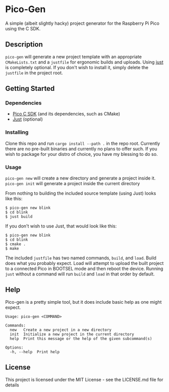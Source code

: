 # Pico-Gen

A simple (albeit slightly hacky) project generator for the Raspberry Pi Pico using the C SDK.

## Description

`pico-gen` will generate a new project template with an appropriate `CMakeLists.txt` and a `justfile` for ergonomic builds and uploads. Using [just](https://github.com/casey/just) is completely optional. If you don't wish to install it, simply delete the `justfile` in the project root.

## Getting Started

### Dependencies

* [Pico C SDK](https://github.com/raspberrypi/pico-sdk) (and its dependencies, such as CMake)
* [Just](https://github.com/casey/just) (optional)

### Installing

Clone this repo and run `cargo install --path .` in the repo root. Currently there are no pre-built binaries and currently no plans to offer such. If you wish to package for your distro of choice, you have my blessing to do so.

### Usage

`pico-gen new` will create a new directory and generate a project inside it.
`pico-gen init` will generate a project inside the current directory

From nothing to building the included source template (using Just) looks like this:
```
$ pico-gen new blink
$ cd blink
$ just build
```

If you don't wish to use Just, that would look like this:
```
$ pico-gen new blink
$ cd blink
$ cmake .
$ make
```

The included `justfile` has two named commands, `build`, and `load`. Build does what you probably expect. Load will attempt to upload the built project to a connected Pico in BOOTSEL mode and then reboot the device. Running `just` without a command will run `build` and `load` in that order by default.

## Help

Pico-gen is a pretty simple tool, but it does include basic help as one might expect.
```
Usage: pico-gen <COMMAND>

Commands:
  new   Create a new project in a new directory
  init  Initialize a new project in the current directory
  help  Print this message or the help of the given subcommand(s)

Options:
  -h, --help  Print help
```

## License

This project is licensed under the MIT License - see the LICENSE.md file for details
